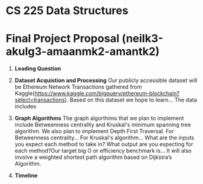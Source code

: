 # CS 225 Data Structures

# Final Project Proposal (neilk3-akulg3-amaanmk2-amantk2)

1. **Leading Question** 

2. **Dataset Acquistion and Processing** Our publicly accessible dataset will be Ethereum Network Transactions gathered from Kaggle(https://www.kaggle.com/bigquery/ethereum-blockchain?select=transactions). Based on this dataset we hope to learn... The data includes  

3. **Graph Algorithms** The graph algorthims that we plan to implement include Betweenness centrality and Kruskal's minimum spanning tree algorithm. We also plan to implement Depth First Traversal. For Betweenness centrality... For Kruskal's algorithm... What are the inputs you expect each method to take in? What output are you expecting for each method?Our target big O or efficiency benchmark is... 
It will also involve a weighted shortest path algorithm based on Dijkstra’s Algorithm.

4. **Timeline**

